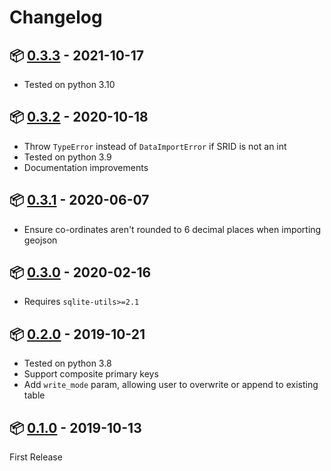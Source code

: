 # Changelog

## :package: [0.3.3](https://pypi.org/project/geometry-to-spatialite/0.3.3/) - 2021-10-17

* Tested on python 3.10

## :package: [0.3.2](https://pypi.org/project/geometry-to-spatialite/0.3.2/) - 2020-10-18

* Throw `TypeError` instead of `DataImportError` if SRID is not an int
* Tested on python 3.9
* Documentation improvements

## :package: [0.3.1](https://pypi.org/project/geometry-to-spatialite/0.3.1/) - 2020-06-07

* Ensure co-ordinates aren't rounded to 6 decimal places when importing geojson

## :package: [0.3.0](https://pypi.org/project/geometry-to-spatialite/0.3.0/) - 2020-02-16

* Requires `sqlite-utils>=2.1`

## :package: [0.2.0](https://pypi.org/project/geometry-to-spatialite/0.2.0/) - 2019-10-21

* Tested on python 3.8
* Support composite primary keys
* Add `write_mode` param, allowing user to overwrite or append to existing table

## :package: [0.1.0](https://pypi.org/project/geometry-to-spatialite/0.1.0/) - 2019-10-13

First Release
